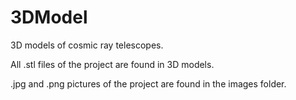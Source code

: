 # 3DModel
3D models of cosmic ray telescopes.

All .stl files of the project are found in 3D models.

.jpg and .png pictures of the project are found in the images folder.

